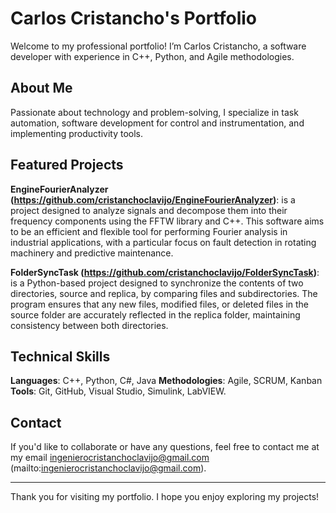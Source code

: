 # Carlos Cristancho's Portfolio
Welcome to my professional portfolio! I’m Carlos Cristancho, a software developer with experience in C++, Python, and Agile methodologies.

## About Me
Passionate about technology and problem-solving, I specialize in task automation, software development for control and instrumentation, and implementing productivity tools.

## Featured Projects
**EngineFourierAnalyzer (https://github.com/cristanchoclavijo/EngineFourierAnalyzer)**: is a project designed to analyze signals and decompose them into their frequency components using the FFTW library and C++. This software aims to be an efficient and flexible tool for performing Fourier analysis in industrial applications, with a particular focus on fault detection in rotating machinery and predictive maintenance.

**FolderSyncTask (https://github.com/cristanchoclavijo/FolderSyncTask)**: is a Python-based project designed to synchronize the contents of two directories, source and replica, by comparing files and subdirectories. The program ensures that any new files, modified files, or deleted files in the source folder are accurately reflected in the replica folder, maintaining consistency between both directories.

## Technical Skills
**Languages**: C++, Python, C#, Java
**Methodologies**: Agile, SCRUM, Kanban
**Tools**: Git, GitHub, Visual Studio, Simulink, LabVIEW.

## Contact
If you'd like to collaborate or have any questions, feel free to contact me at my email ingenierocristanchoclavijo@gmail.com (mailto:ingenierocristanchoclavijo@gmail.com).

---

Thank you for visiting my portfolio. I hope you enjoy exploring my projects!
